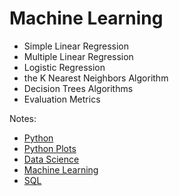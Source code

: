 # Machine Learning

- Simple Linear Regression
- Multiple Linear Regression
- Logistic Regression
- the K Nearest Neighbors Algorithm
- Decision Trees Algorithms
- Evaluation Metrics

Notes:
* [Python](https://www.evernote.com/shard/s467/sh/ada7d7c3-ca3a-a4e3-2495-d708c2039cbc/YQE9K4UEF4WZRGYLXrJKKQ5HiOJi-kMTzTcyqytFzInuyFltk0NmGOQADQ)
* [Python Plots](https://www.evernote.com/shard/s467/sh/5b8617fc-a669-e8dc-f62f-03f1c2297e71/xMvPzT161CdG2DcJk7BU0GBzxzLwcLeOanE6HFROj1E5glHAoeDXbKrRfQ)
* [Data Science](https://www.evernote.com/shard/s467/sh/68cacfbc-ae69-6028-a49a-c01cbd2c8b99/qdBXVtrNqrFwMFR6L4c8OOirOd8P4-KtZdJA-KQDPQjhxEr10Pud0cpX8A)
* [Machine Learning](https://www.evernote.com/shard/s467/sh/37757da6-504d-446b-4ea2-6b53a5b9857e/q4jTtyuily2qBJsjNRyvVikapfaxxsCdZDBRBXUsvBzAuQsVqrw8hZeGjQ)
* [SQL](https://www.evernote.com/shard/s467/sh/21cd72a4-330b-47a0-4383-42f492616925/WCLjJnoXwZh6hzdGQyPOXiCdSnGM3YxW1j7oK35n1omM7nevUABrtdWmXw)
